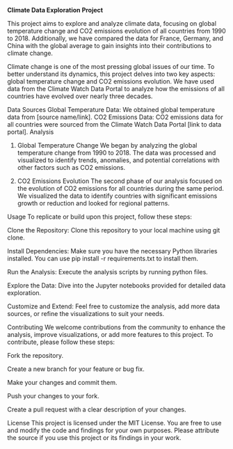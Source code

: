 **Climate Data Exploration Project**

This project aims to explore and analyze climate data, focusing on global temperature change and CO2 emissions evolution of all countries from 1990 to 2018. Additionally, we have compared the data for France, Germany, and China with the global average to gain insights into their contributions to climate change.

Climate change is one of the most pressing global issues of our time. To better understand its dynamics, this project delves into two key aspects: global temperature change and CO2 emissions evolution. We have used data from the Climate Watch Data Portal to analyze how the emissions of all countries have evolved over nearly three decades.

Data Sources
Global Temperature Data: We obtained global temperature data from [source name/link].
CO2 Emissions Data: CO2 emissions data for all countries were sourced from the Climate Watch Data Portal [link to data portal].
Analysis
1. Global Temperature Change
We began by analyzing the global temperature change from 1990 to 2018. The data was processed and visualized to identify trends, anomalies, and potential correlations with other factors such as CO2 emissions.

2. CO2 Emissions Evolution
The second phase of our analysis focused on the evolution of CO2 emissions for all countries during the same period. We visualized the data to identify countries with significant emissions growth or reduction and looked for regional patterns.

Usage
To replicate or build upon this project, follow these steps:

Clone the Repository: Clone this repository to your local machine using git clone.

Install Dependencies: Make sure you have the necessary Python libraries installed. You can use pip install -r requirements.txt to install them.

Run the Analysis: Execute the analysis scripts by running python files.

Explore the Data: Dive into the Jupyter notebooks provided for detailed data exploration.

Customize and Extend: Feel free to customize the analysis, add more data sources, or refine the visualizations to suit your needs.

Contributing
We welcome contributions from the community to enhance the analysis, improve visualizations, or add more features to this project. To contribute, please follow these steps:

Fork the repository.

Create a new branch for your feature or bug fix.

Make your changes and commit them.

Push your changes to your fork.

Create a pull request with a clear description of your changes.

License
This project is licensed under the MIT License. You are free to use and modify the code and findings for your own purposes. Please attribute the source if you use this project or its findings in your work.

